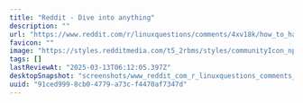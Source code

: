 ```yaml
---
title: "Reddit - Dive into anything"
description: ""
url: "https://www.reddit.com/r/linuxquestions/comments/4xv18k/how_to_have_a_keyboardcentric_setup/"
favicon: ""
image: "https://styles.redditmedia.com/t5_2rbms/styles/communityIcon_npwk9ubqswme1.png"
tags: []
lastReviewAt: "2025-03-13T06:12:05.397Z"
desktopSnapshot: "screenshots/www_reddit_com_r_linuxquestions_comments_4xv18k_how_to_have_a_keyboardcentric_setup.png"
uuid: "91ced999-8cb0-4779-a73c-f4470af7347d"
---
```

